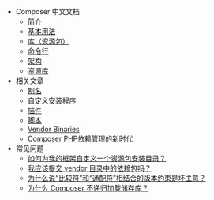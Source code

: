- Composer 中文文档  
  - [简介](introduction.md)
  - [基本用法](basic-usage.md)
  - [库（资源包）](resource-bundle.md)
  - [命令行](command-line.md)
  - [架构](framework.md)
  - [资源库](repository.md)
- 相关文章
  - [别名](the-alias.md)
  - [自定义安装程序](custom-installation-program.md)
  - [插件](plug-in.md)
  - [脚本](script.md)
  - [Vendor Binaries](vendor-binaries.md)
  - [Composer PHP依赖管理的新时代](php-dependency-management.md)
- 常见问题
  - [如何为我的框架自定义一个资源包安装目录？](problem1.md)
  - [我应该提交 vendor 目录中的依赖包吗？](problem2.md)
  - [为什么说“比较符”和“通配符”相结合的版本约束是坏主意？](problem3.md)
  - [为什么 Composer 不递归加载储存库？](problem4.md)